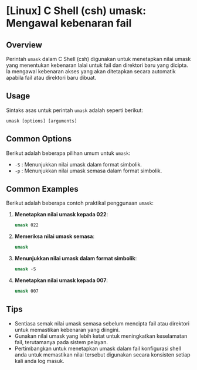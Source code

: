 # [Linux] C Shell (csh) umask: Mengawal kebenaran fail

## Overview
Perintah `umask` dalam C Shell (csh) digunakan untuk menetapkan nilai umask yang menentukan kebenaran lalai untuk fail dan direktori baru yang dicipta. Ia mengawal kebenaran akses yang akan ditetapkan secara automatik apabila fail atau direktori baru dibuat.

## Usage
Sintaks asas untuk perintah `umask` adalah seperti berikut:

```
umask [options] [arguments]
```

## Common Options
Berikut adalah beberapa pilihan umum untuk `umask`:

- `-S` : Menunjukkan nilai umask dalam format simbolik.
- `-p` : Menunjukkan nilai umask semasa dalam format simbolik.

## Common Examples
Berikut adalah beberapa contoh praktikal penggunaan `umask`:

1. **Menetapkan nilai umask kepada 022**:
   ```csh
   umask 022
   ```

2. **Memeriksa nilai umask semasa**:
   ```csh
   umask
   ```

3. **Menunjukkan nilai umask dalam format simbolik**:
   ```csh
   umask -S
   ```

4. **Menetapkan nilai umask kepada 007**:
   ```csh
   umask 007
   ```

## Tips
- Sentiasa semak nilai umask semasa sebelum mencipta fail atau direktori untuk memastikan kebenaran yang diingini.
- Gunakan nilai umask yang lebih ketat untuk meningkatkan keselamatan fail, terutamanya pada sistem pelayan.
- Pertimbangkan untuk menetapkan umask dalam fail konfigurasi shell anda untuk memastikan nilai tersebut digunakan secara konsisten setiap kali anda log masuk.